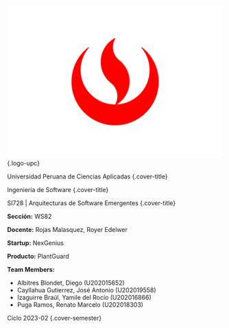 ![Logo UPC](static/logo-upc.png) {.logo-upc}

Universidad Peruana de Ciencias Aplicadas {.cover-title}

Ingeniería de Software {.cover-title}

SI728 | Arquitecturas de Software Emergentes {.cover-title}

**Sección:** WS82

**Docente:** Rojas Malasquez, Royer Edelwer

**Startup:** NexGenius

**Producto:** PlantGuard

**Team Members:**

- Albitres Blondet, Diego (U202015652)
- Cayllahua Gutierrez, José Antonio (U202019558)
- Izaguirre Braúl, Yamile del Rocío (U202016866)
- Puga Ramos, Renato Marcelo (U202018303)

Ciclo 2023-02 {.cover-semester}
